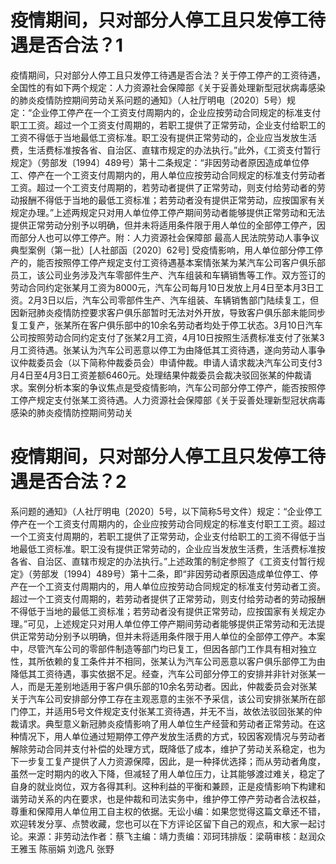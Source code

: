 # 疫情期间，只对部分人停工且只发停工待遇是否合法？1

疫情期间，只对部分人停工且只发停工待遇是否合法？关于停工停产的工资待遇，全国性的有如下两个规定：人力资源社会保障部《关于妥善处理新型冠状病毒感染的肺炎疫情防控期间劳动关系问题的通知》（人社厅明电〔2020〕5号）规定：“企业停工停产在一个工资支付周期内的，企业应按劳动合同规定的标准支付职工工资。超过一个工资支付周期的，若职工提供了正常劳动，企业支付给职工的工资不得低于当地最低工资标准。职工没有提供正常劳动的，企业应当发放生活费，生活费标准按各省、自治区、直辖市规定的办法执行。”此外，《工资支付暂行规定》（劳部发〔1994〕489号）第十二条规定：“非因劳动者原因造成单位停工、停产在一个工资支付周期内的，用人单位应按劳动合同规定的标准支付劳动者工资。超过一个工资支付周期的，若劳动者提供了正常劳动，则支付给劳动者的劳动报酬不得低于当地的最低工资标准；若劳动者没有提供正常劳动，应按国家有关规定办理。”上述两规定只对用人单位停工停产期间劳动者能够提供正常劳动和无法提供正常劳动分别予以明确，但并未将适用条件限于用人单位的全部停工停产，因而部分人也可以停工停产。附：人力资源社会保障部 最高人民法院劳动人事争议典型案例（第一批）[人社部函〔2020〕62号] 受疫情影响，用人单位部分停工停产的，能否按照停工停产规定支付工资待遇基本案情张某为某汽车公司客户俱乐部员工，该公司业务涉及汽车零部件生产、汽车组装和车辆销售等工作。双方签订的劳动合同约定张某月工资为8000元，汽车公司每月10日发放上月4日至本月3日工资。2月3日以后，汽车公司零部件生产、汽车组装、车辆销售部门陆续复工，但因新冠肺炎疫情防控要求客户俱乐部暂时无法对外开放，导致客户俱乐部未能同步复工复产，张某所在客户俱乐部中的10余名劳动者均处于停工状态。3月10日汽车公司按照劳动合同约定支付了张某2月工资，4月10日按照生活费标准支付了张某3月工资待遇。张某认为汽车公司恶意以停工为由降低其工资待遇，遂向劳动人事争议仲裁委员会（以下简称仲裁委员会）申请仲裁。申请人请求裁决汽车公司支付3月4日至4月3日工资差额6460元。处理结果仲裁委员会裁决驳回张某的仲裁请求。案例分析本案的争议焦点是受疫情影响，汽车公司部分停工停产，能否按照停工停产规定支付张某工资待遇。人力资源社会保障部《关于妥善处理新型冠状病毒感染的肺炎疫情防控期间劳动关

# 疫情期间，只对部分人停工且只发停工待遇是否合法？2

系问题的通知》（人社厅明电〔2020〕5号，以下简称5号文件）规定：“企业停工停产在一个工资支付周期内的，企业应按劳动合同规定的标准支付职工工资。超过一个工资支付周期的，若职工提供了正常劳动，企业支付给职工的工资不得低于当地最低工资标准。职工没有提供正常劳动的，企业应当发放生活费，生活费标准按各省、自治区、直辖市规定的办法执行。”上述政策的制定参照了《工资支付暂行规定》（劳部发〔1994〕489号）第十二条，即“非因劳动者原因造成单位停工、停产在一个工资支付周期内的，用人单位应按劳动合同规定的标准支付劳动者工资。超过一个工资支付周期的，若劳动者提供了正常劳动，则支付给劳动者的劳动报酬不得低于当地的最低工资标准；若劳动者没有提供正常劳动，应按国家有关规定办理。”可见，上述规定只对用人单位停工停产期间劳动者能够提供正常劳动和无法提供正常劳动分别予以明确，但并未将适用条件限于用人单位的全部停工停产。本案中，尽管汽车公司的零部件制造等部门均已复工，但因各部门工作具有相对独立性，其所依赖的复工条件并不相同，张某认为汽车公司恶意以客户俱乐部停工为由降低其工资待遇，事实依据不足。经查，汽车公司部分停工的安排并非针对张某一人，而是无差别地适用于客户俱乐部的10余名劳动者。因此，仲裁委员会对张某关于汽车公司安排部分停工存在主观恶意的主张不予采信，该公司安排张某所在部门停工，并适用5号文件规定支付张某工资待遇，并无不当，故依法驳回张某的仲裁请求。典型意义新冠肺炎疫情影响了用人单位生产经营和劳动者正常劳动。在这种情况下，用人单位通过短期停工停产发放生活费的方式，较因客观情况与劳动者解除劳动合同并支付补偿的处理方式，既降低了成本，维护了劳动关系稳定，也为下一步复工复产提供了人力资源保障，因此，是一种择优选择；而从劳动者角度，虽然一定时期内的收入下降，但减轻了用人单位压力，让其能够渡过难关，稳定了自身的就业岗位，双方各得其利。这种利益的平衡和兼顾，正是疫情影响下构建和谐劳动关系的内在要求，也是仲裁和司法实务中，维护停工停产劳动者合法权益，尊重和保障用人单位用工自主权的依据。无讼小编：如果您觉得这篇文章还不错，欢迎转发分享、点赞收藏，您也可以在下方评论区留下自己的观点，和大家一起讨论。来源：非劳动法作者：蔡飞主编：靖力责编：邓珂玮排版：梁萌审核：赵润众 王雅玉 陈丽娟 刘逸凡 张野

